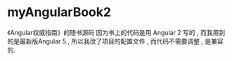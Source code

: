 # myAngularBook2


《Angular权威指南》的随书源码
因为书上的代码是用 Angular 2 写的 , 而我用到的是最新版Angular 5 , 所以我改了项目的配置文件 , 而代码不需要调整 , 是兼容的.
